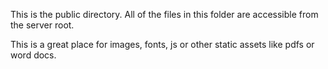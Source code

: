 This is the public directory. All of the files in this folder are accessible from the server root.

This is a great place for images, fonts, js or other static assets like pdfs or word docs.
